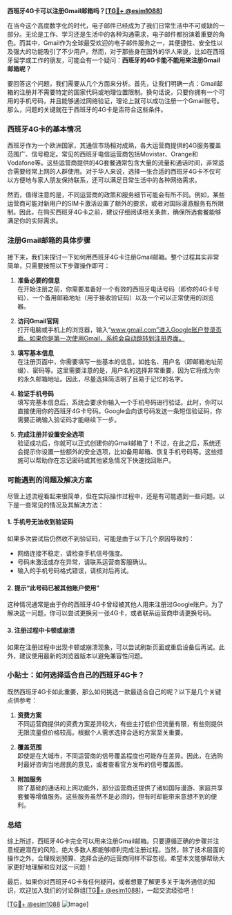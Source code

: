 **西班牙4G卡可以注册Gmail邮箱吗？[[TG💪+ @esim1088](https://t.me/s/esim1088)]**

在当今这个高度数字化的时代，电子邮件已经成为了我们日常生活中不可或缺的一部分。无论是工作、学习还是生活中的各种沟通需求，电子邮件都扮演着重要的角色。而其中，Gmail作为全球最受欢迎的电子邮件服务之一，其便捷性、安全性以及强大的功能吸引了不少用户。然而，对于那些身在国外的华人来说，比如在西班牙留学或工作的朋友，可能会有一个疑问：**西班牙的4G卡能不能用来注册Gmail邮箱呢？**

要回答这个问题，我们需要从几个方面来分析。首先，让我们明确一点：Gmail邮箱的注册并不需要特定的国家代码或地理位置限制。换句话说，只要你拥有一个可用的手机号码，并且能够通过网络验证，理论上就可以成功注册一个Gmail账号。那么，问题的关键就在于西班牙的4G卡是否符合这些条件。

### 西班牙4G卡的基本情况

西班牙作为一个欧洲国家，其通信市场相对成熟，各大运营商提供的4G服务覆盖范围广、信号稳定。常见的西班牙电信运营商包括Movistar、Orange和Vodafone等。这些运营商提供的4G套餐通常包含大量的流量和通话时间，非常适合需要经常上网的人群使用。对于华人来说，选择一张合适的西班牙4G卡不仅可以方便地与家人朋友保持联系，还可以满足日常生活中的各种网络需求。

然而，值得注意的是，不同运营商的政策和服务细节可能会有所不同。例如，某些运营商可能对新用户的SIM卡激活设置了额外的要求，或者对国际漫游服务有所限制。因此，在购买西班牙4G卡之前，建议仔细阅读相关条款，确保所选套餐能够满足你的实际需求。

### 注册Gmail邮箱的具体步骤

接下来，我们来探讨一下如何用西班牙4G卡注册Gmail邮箱。整个过程其实非常简单，只需要按照以下步骤操作即可：

1. **准备必要的信息**  
   在开始注册之前，你需要准备好一个有效的西班牙电话号码（即你的4G卡号码）、一个备用邮箱地址（用于接收验证码）以及一个可以正常使用的浏览器。

2. **访问Gmail官网**  
   打开电脑或手机上的浏览器，输入“www.gmail.com”进入Google账户登录页面。如果你是第一次使用Gmail，系统会自动跳转到注册界面。

3. **填写基本信息**  
   在注册页面中，你需要填写一些基本的信息，如姓名、用户名（即邮箱地址前缀）、密码等。这里需要注意的是，用户名的选择非常重要，因为它将成为你的永久邮箱地址。因此，尽量选择简洁明了且易于记忆的名字。

4. **验证手机号码**  
   填写完基本信息后，系统会要求你输入一个手机号码进行验证。此时，你可以直接使用你的西班牙4G卡号码。Google会向该号码发送一条短信验证码，你需要正确输入验证码才能继续下一步。

5. **完成注册并设置安全选项**  
   验证成功后，你就可以正式创建你的Gmail邮箱了！不过，在此之后，系统还会提示你设置一些额外的安全选项，比如备用邮箱、恢复手机号码等。这些措施可以帮助你在忘记密码或其他紧急情况下快速找回账户。

### 可能遇到的问题及解决方案

尽管上述流程看起来很简单，但在实际操作过程中，还是有可能遇到一些问题。以下是一些常见的情况及其解决方法：

#### 1. 手机号无法收到验证码  
如果多次尝试后仍然收不到验证码，可能是由于以下几个原因导致的：
- 网络连接不稳定，请检查手机信号强度。
- 号码未激活或存在异常，请联系运营商客服确认。
- 输入的手机号码格式错误，请核对后再试。

#### 2. 提示“此号码已被其他账户使用”  
这种情况通常是由于你的西班牙4G卡曾经被其他人用来注册过Google账户。为了解决这一问题，你可以尝试更换另一张4G卡，或者联系运营商申请更换号码。

#### 3. 注册过程中卡顿或崩溃  
如果在注册过程中出现卡顿或崩溃现象，可以尝试刷新页面或重启设备后再试。此外，建议使用最新的浏览器版本以避免兼容性问题。

### 小贴士：如何选择适合自己的西班牙4G卡？

既然西班牙4G卡如此重要，那么如何挑选一款最适合自己的呢？以下是几个关键点供参考：

1. **资费方案**  
   不同运营商提供的资费方案差异较大，有些主打低价但流量有限，有些则提供无限流量但价格较高。根据个人需求选择合适的方案至关重要。

2. **覆盖范围**  
   即使是在大城市，不同运营商的信号覆盖程度也可能存在差异。因此，在选购时最好咨询当地居民的意见，或者查看官方发布的信号覆盖图。

3. **附加服务**  
   除了基础的通话和上网功能外，部分运营商还提供了诸如国际漫游、家庭共享套餐等增值服务。这些服务虽然不是必须的，但有时却能带来意想不到的便利。

### 总结

综上所述，西班牙4G卡完全可以用来注册Gmail邮箱。只要遵循正确的步骤并注意规避潜在的风险，绝大多数人都能够顺利完成注册过程。当然，除了技术层面的操作之外，合理规划预算、选择合适的运营商同样不容忽视。希望本文能够帮助大家更好地理解和应对这一问题！

最后，如果你对西班牙4G卡有任何疑问，或者想要了解更多关于海外通信的知识，欢迎加入我们的讨论群组[[TG💪+ @esim1088](https://t.me/s/esim1088)]，一起交流经验吧！

[[TG💪+ @esim1088](https://t.me/s/esim1088) ![Image](https://i.postimg.cc/4NQfJmqS/Snipaste-2025-05-13-00-14-12.png)]